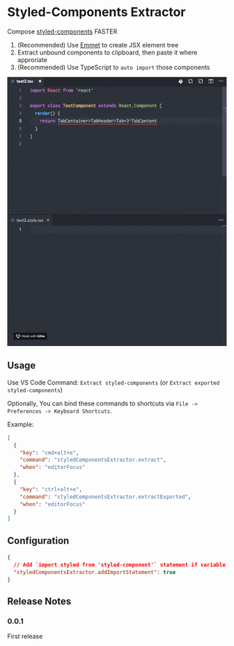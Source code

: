 # Styled-Components Extractor

Compose [styled-components](https://www.styled-components.com/) FASTER

1. (Recommended) Use [Emmet](https://emmet.io/) to create JSX element tree
2. Extract unbound components to clipboard, then paste it where approriate
3. (Recommended) Use TypeScript to `auto import` those components

![screenshot](images/screenshot.gif)

## Usage

Use VS Code Command: `Extract styled-components` (or `Extract exported styled-components`)

Optionally, You can bind these commands to shortcuts via `File -> Preferences -> Keyboard Shortcuts`.

Example:

```json
[
  {
    "key": "cmd+alt+e",
    "command": "styledComponentsExtractor.extract",
    "when": "editorFocus"
  },
  {
    "key": "ctrl+alt+e",
    "command": "styledComponentsExtractor.extractExported",
    "when": "editorFocus"
  }
]
```

## Configuration

```json
{
  // Add `import styled from 'styled-component'` statement if variable `styled` is unbound
  "styledComponentsExtractor.addImportStatement": true
}
```

## Release Notes

### 0.0.1

First release
